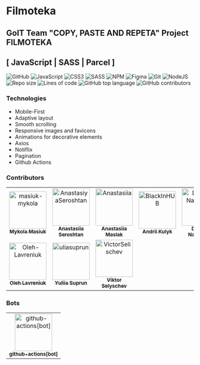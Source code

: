 # Filmoteka

## GoIT Team "COPY, PASTE AND REPETA" Project FILMOTEKA

## [ JavaScript | SASS | Parcel ]

![GitHub](https://img.shields.io/badge/github-%23121011.svg?style=for-the-badge&logo=github&logoColor=white)
![JavaScript](https://img.shields.io/badge/javascript-%23323330.svg?style=for-the-badge&logo=javascript&logoColor=%23F7DF1E)
![CSS3](https://img.shields.io/badge/css3-%231572B6.svg?style=for-the-badge&logo=css3&logoColor=white)
![SASS](https://img.shields.io/badge/SASS-hotpink.svg?style=for-the-badge&logo=SASS&logoColor=white)
![NPM](https://img.shields.io/badge/NPM-%23000000.svg?style=for-the-badge&logo=npm&logoColor=white)
![Figma](https://img.shields.io/badge/figma-%23F24E1E.svg?style=for-the-badge&logo=figma&logoColor=white)
![Git](https://img.shields.io/badge/git-%23F05033.svg?style=for-the-badge&logo=git&logoColor=white)
![NodeJS](https://img.shields.io/badge/node.js-6DA55F?style=for-the-badge&logo=node.js&logoColor=white)
![Repo size](https://img.shields.io/github/repo-size/masiuk-mykola/team-project-filmoteka?style=flat-square)
![Lines of code](https://img.shields.io/tokei/lines/github/masiuk-mykola/team-project-filmoteka?style=flat-square&color=orange)
![GitHub top language](https://img.shields.io/github/languages/top/masiuk-mykola/team-project-filmoteka?style=flat-square)
![GitHub contributors](https://img.shields.io/github/contributors/masiuk-mykola/team-project-filmoteka?style=flat-square)

### Technologies

- Mobile-First
- Adaptive layout
- Smooth scrolling
- Responsive images and favicons
- Animations for decorative elements
- Axios
- Notiflix
- Pagination
- Github Actions

### Contributors

<!-- markdownlint-disable -->
<!-- readme: contributors,ImgBotApp/- -start -->
<table>
<tr>
    <td align="center">
        <a href="https://github.com/masiuk-mykola">
            <img src="https://avatars.githubusercontent.com/u/50314811?v=4" width="100;" alt="masiuk-mykola"/>
            <br />
            <sub><b>Mykola Masiuk</b></sub>
        </a>
    </td>
    <td align="center">
        <a href="https://github.com/AnastasiyaSeroshtan">
            <img src="https://avatars.githubusercontent.com/u/97408274?v=4" width="100;" alt="AnastasiyaSeroshtan"/>
            <br />
            <sub><b>Anastasiia Seroshtan</b></sub>
        </a>
    </td>
    <td align="center">
        <a href="https://github.com/AnastasiiaKim1996">
            <img src="https://avatars.githubusercontent.com/u/96750008?v=4" width="100;" alt="Anastasiia"/>
            <br />
            <sub><b>Anastasiia Maslak</b></sub>
        </a>
    </td>
    <td align="center">
        <a href="https://github.com/BlackInHUB">
            <img src="https://avatars.githubusercontent.com/u/96769199?v=4" width="100;" alt="BlackInHUB"/>
            <br />
            <sub><b>Andrii Kulyk</b></sub>
        </a>
    </td>
    <td align="center">
        <a href="https://github.com/Dmitry-Natalchuk">
            <img src="https://avatars.githubusercontent.com/u/95769351?v=4" width="100;" alt="Dmitry-Natalchuk"/>
            <br />
            <sub><b>Dmytro Natalchuk</b></sub>
        </a>
    </td>
    <td align="center">
        <a href="https://github.com/Maryna-Korbet">
            <img src="https://avatars.githubusercontent.com/u/97749149?v=4" width="100;" alt="Maryna-Korbet"/>
            <br />
            <sub><b>Maryna Korbet</b></sub>
        </a>
    </td></tr>
<tr>
    <td align="center">
        <a href="https://github.com/Oleh-Lavreniuk">
            <img src="https://avatars.githubusercontent.com/u/98620588?v=4" width="100;" alt="Oleh-Lavreniuk"/>
            <br />
            <sub><b>Oleh Lavreniuk</b></sub>
        </a>
    </td>
    <td align="center">
        <a href="https://github.com/uliasuprun">
            <img src="https://avatars.githubusercontent.com/u/95654729?v=4" width="100;" alt="uliasuprun"/>
            <br />
            <sub><b>Yuliia Suprun</b></sub>
        </a>
    </td>
    <td align="center">
        <a href="https://github.com/VictorSelischev">
            <img src="https://avatars.githubusercontent.com/u/95778687?v=4" width="100;" alt="VictorSelischev"/>
            <br />
            <sub><b>Viktor Selyschev</b></sub>
        </a>
    </td></tr>
</table>
<!-- readme: contributors,ImgBotApp/- -end -->

### Bots

<!-- readme: bots -start -->
<table>
<tr>
    <td align="center">
        <a href="https://github.com/github-actions[bot]">
            <img src="https://avatars.githubusercontent.com/in/15368?v=4" width="100;" alt="github-actions[bot]"/>
            <br />
            <sub><b>github-actions[bot]</b></sub>
        </a>
    </td>
    </tr>
</table>
<!-- readme: bots,ImgBotApp -end -->
<!-- markdownlint-restore -->
